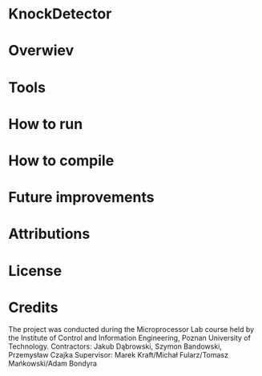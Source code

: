 # KnockDetector

# Overwiev

# Tools

# How to run

# How to compile

# Future improvements

# Attributions

# License

# Credits

The project was conducted during the Microprocessor Lab course held by the Institute of Control and Information Engineering, Poznan University of Technology.
Contractors: Jakub Dąbrowski, Szymon Bandowski, Przemysław Czajka
Supervisor: Marek Kraft/Michał Fularz/Tomasz Mańkowski/Adam Bondyra
